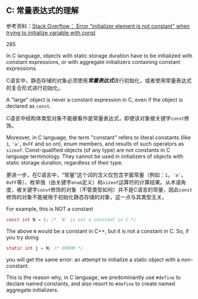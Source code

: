 ## C: 常量表达式的理解

参考资料：[Stack Overflow： Error “initializer element is not constant” when trying to initialize variable with const](https://stackoverflow.com/questions/3025050/error-initializer-element-is-not-constant-when-trying-to-initialize-variable-w)

285

In C language, objects with static storage duration have to be initialized with constant expressions, or with aggregate initializers containing constant expressions.

C语言中，静态存储的对象必须使用***常量表达式***进行初始化，或者使用常量表达式的复合形式进行初始化。

A "large" object is never a constant expression in C, even if the object is declared as `const`.

C语言中结构体类型对象不能被看作是常量表达式，即便该对象被关键字`const`修饰。

Moreover, in C language, the term "constant" refers to literal constants (like `1`, `'a'`, `0xFF` and so on), enum members, and results of such operators as `sizeof`. Const-qualified objects (of any type) are not constants in C language terminology. They cannot be used in initializers of objects with static storage duration, regardless of their type.

更进一步，在C语言中，“常量”这个词的含义仅包含字面常量（例如：`1`，`'a'`，`0xFF`等）、枚举值（由关键字`enum`定义）和`sizeof`运算符的计算结果。从术语角度，被关键字`const`修饰的对象（不管类型如何）并不是C语言的常量，因此`const`修饰的对象不能被用于初始化静态存储的对象，这一点与其类型无关。

For example, this is NOT a constant

```c
const int N = 5; /* `N` is not a constant in C */
```
The above `N` would be a constant in C++, but it is not a constant in C. So, if you try doing

```c
static int j = N; /* ERROR */
```
you will get the same error: an attempt to initialize a static object with a non-constant.

This is the reason why, in C language, we predominantly use `#define` to declare named constants, and also resort to `#define` to create named aggregate initializers.
